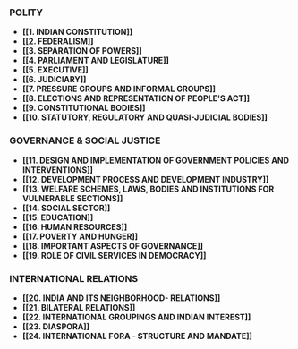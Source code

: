 ### **POLITY**
- **[[1. INDIAN CONSTITUTION]]**
- **[[2. FEDERALISM]]**
- **[[3. SEPARATION OF POWERS]]**
- **[[4. PARLIAMENT AND LEGISLATURE]]**
- **[[5. EXECUTIVE]]**
- **[[6. JUDICIARY]]**
- **[[7. PRESSURE GROUPS AND INFORMAL GROUPS]]**
- **[[8. ELECTIONS AND REPRESENTATION OF PEOPLE'S ACT]]**
- **[[9. CONSTITUTIONAL BODIES]]**
- **[[10. STATUTORY, REGULATORY AND QUASI-JUDICIAL BODIES]]**
### **GOVERNANCE & SOCIAL JUSTICE**
- **[[11. DESIGN AND IMPLEMENTATION OF GOVERNMENT POLICIES AND INTERVENTIONS]]**
- **[[12. DEVELOPMENT PROCESS AND DEVELOPMENT INDUSTRY]]**
- **[[13. WELFARE SCHEMES, LAWS, BODIES AND INSTITUTIONS FOR VULNERABLE SECTIONS]]**
- **[[14. SOCIAL SECTOR]]**
- **[[15. EDUCATION]]**
- **[[16. HUMAN RESOURCES]]**
- **[[17. POVERTY AND HUNGER]]**
- **[[18. IMPORTANT ASPECTS OF GOVERNANCE]]**
- **[[19. ROLE OF CIVIL SERVICES IN DEMOCRACY]]**
### **INTERNATIONAL RELATIONS**
- **[[20. INDIA AND ITS NEIGHBORHOOD- RELATIONS]]**
- **[[21. BILATERAL RELATIONS]]**
- **[[22. INTERNATIONAL GROUPINGS AND INDIAN INTEREST]]**
- **[[23. DIASPORA]]**
- **[[24. INTERNATIONAL FORA - STRUCTURE AND MANDATE]]**
